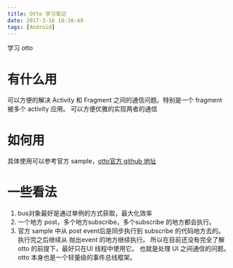 ```yaml
---
title: Otto 学习笔记
date: 2017-3-16 18:38:49
tags: [Android]
---
```


学习 otto <!-- more -->

# 有什么用
可以方便的解决 Activity 和 Fragment 之间的通信问题。特别是一个 fragment 被多个 activity 应用。
可以方便优雅的实现两者的通信

# 如何用
具体使用可以参考官方 sample，[otto官方 github 地址](https://github.com/square/otto)

# 一些看法
1. bus对象最好是通过单例的方式获取，最大化效率
2. 一个地方 post，多个地方subscribe，多个subscribe 的地方都会执行。
3. 官方 sample 中从 post event后是同步执行到 subscribe 的代码地方去的。执行完之后继续从
抛出event 的地方继续执行。 所以在目前还没有完全了解 otto 的前提下，最好只在UI 线程中使用它。
也就是处理 UI 之间通信的问题。otto 本身也是一个轻量级的事件总线框架。

